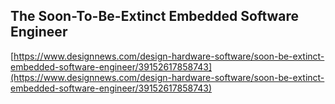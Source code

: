 ## The Soon-To-Be-Extinct Embedded Software Engineer
  
  [https://www.designnews.com/design-hardware-software/soon-be-extinct-embedded-software-engineer/39152617858743](https://www.designnews.com/design-hardware-software/soon-be-extinct-embedded-software-engineer/39152617858743)